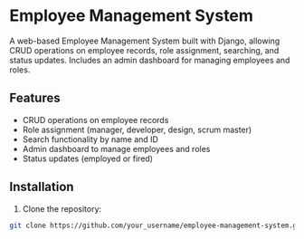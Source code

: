 # Employee Management System

A web-based Employee Management System built with Django, allowing CRUD operations on employee records, role assignment, searching, and status updates. Includes an admin dashboard for managing employees and roles.

## Features

- CRUD operations on employee records
- Role assignment (manager, developer, design, scrum master)
- Search functionality by name and ID
- Admin dashboard to manage employees and roles
- Status updates (employed or fired)

## Installation

1. Clone the repository:

```bash
git clone https://github.com/your_username/employee-management-system.git
